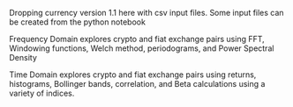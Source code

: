 Dropping currency version 1.1 here with csv input files. Some input files can be created from the python notebook

Frequency Domain explores crypto and fiat exchange pairs using FFT, Windowing functions, Welch method, periodograms, and Power Spectral Density

Time Domain explores crypto and fiat exchange pairs using returns, histograms, Bollinger bands, correlation, and Beta calculations using a variety of indices.
